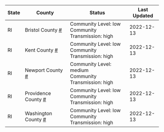 State | County | Status | Last Updated
--- | --- | --- | --- 
RI | Bristol County <a href="#bristol_county">#</a> | <a name="bristol_county"></a>Community Level: low<br/>Community Transmission: high | 2022-12-13
RI | Kent County <a href="#kent_county">#</a> | <a name="kent_county"></a>Community Level: low<br/>Community Transmission: high | 2022-12-13
RI | Newport County <a href="#newport_county">#</a> | <a name="newport_county"></a>Community Level: medium<br/>Community Transmission: high | 2022-12-13
RI | Providence County <a href="#providence_county">#</a> | <a name="providence_county"></a>Community Level: low<br/>Community Transmission: high | 2022-12-13
RI | Washington County <a href="#washington_county">#</a> | <a name="washington_county"></a>Community Level: low<br/>Community Transmission: high | 2022-12-13
